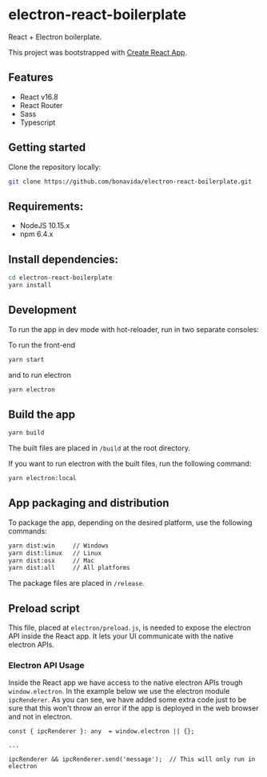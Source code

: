 # electron-react-boilerplate

React + Electron boilerplate.

This project was bootstrapped with [Create React App](https://github.com/facebookincubator/create-react-app).

## Features
- React v16.8
- React Router
- Sass
- Typescript

## Getting started

Clone the repository locally:

``` bash
git clone https://github.com/bonavida/electron-react-boilerplate.git
```

## Requirements:

- NodeJS 10.15.x
- npm 6.4.x

## Install dependencies:

``` bash
cd electron-react-boilerplate
yarn install
```

## Development

To run the app in dev mode with hot-reloader, run in two separate consoles:

To run the front-end
``` bash
yarn start
```

and to run electron

``` bash
yarn electron
```

## Build the app

```bash
yarn build
```

The built files are placed in `/build` at the root directory.

If you want to run electron with the built files, run the following command:

```bash
yarn electron:local
```

## App packaging and distribution

To package the app, depending on the desired platform, use the following commands:

``` bash
yarn dist:win     // Windows
yarn dist:linux   // Linux
yarn dist:osx     // Mac
yarn dist:all     // All platforms
```

The package files are placed in `/release`.

## Preload script
This file, placed at `electron/preload.js`, is needed to expose the electron API inside the React app. It lets your UI communicate with the native electron APIs.

### Electron API Usage
Inside the React app we have access to the native electron APIs trough `window.electron`. In the example below we use the electron module `ipcRenderer`. As you can see, we have added some extra code just to be sure that this won't throw an error if the app is deployed in the web browser and not in electron.

```
const { ipcRenderer }: any  = window.electron || {};

...

ipcRenderer && ipcRenderer.send('message');  // This will only run in electron
```
